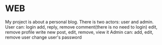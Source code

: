 # WEB
My project is about a personal blog. There is two actors: user and admin.
User can:
    login
    add, reply, remove comment(there is no need to login)
    edit, remove profile
    write new post, edit, remove, view it
Admin can:
    add, edit, remove user
    change user's password
